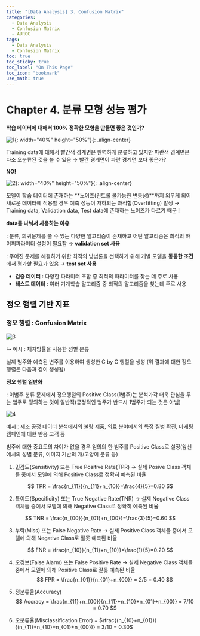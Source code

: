 ```yaml
---
title: "[Data Analysis] 3. Confusion Matrix"
categories:
  - Data Analysis
  - Confusion Matrix
  - AUROC
tags:
  - Data Analysis
  - Confusion Matrix
toc: true
toc_sticky: true
toc_label: "On This Page"
toc_icon: "bookmark"
use_math: true
---
```


# Chapter 4. 분류 모형 성능 평가 

**학습 데이터에 대해서 100% 정확한 모형을 만들면 좋은 것인가?**

![1](https://user-images.githubusercontent.com/86525868/210730175-68aa4e12-2088-4b6d-bc8b-90f2ca2c5fd5.png){: width="40%" height="50%"}{: .align-center}

Training data에 대해서 빨간색 경계면은 완벽하게 분류하고 있지만 파란색 경계면은 다소 오분류된 것을 볼 수 있음 → 빨간 경계면이 파란 경계면 보다 좋은가?

**NO!** 

![2](https://user-images.githubusercontent.com/86525868/210730184-06baaf93-4e33-42d9-a9cf-ff23b3c3c978.png){: width="40%" height="50%"}{: .align-center}

모델이 학습 데이터에 존재하는 **노이즈(컨트롤 불가능한 변동성)**까지 외우게 되어 새로운 데이터에 적용할 경우 예측 성능이 저하되는 과적합(Overfitting) 발생 → Training data, Validation data, Test data에 존재하는 노이즈가 다르기 때문 !



**data를 나눠서 사용하는 이유**

: 분류, 회귀문제를 풀 수 있는 다양한 알고리즘이 존재하고 어떤 알고리즘은 최적의 하이퍼파라미터 설정이 필요함 → **validation set 사용**

: 주어진 문제를 해결하기 위한 최적의 방법론을 선택하기 위해 개별 모델을 **동등한 조건**에서 평가할 필요가 있음 → **test set 사용**

* **검증 데이터** : 다양한 파라미터 조합 중 최적의 파라미터를 찾는 데 주로 사용
* **테스트 데이터** : 여러 기계학습 알고리즘 중 최적의 알고리즘을 찾는데 주로 사용 

## 정오 행렬 기반 지표 

### 정오 행렬 : Confusion Matrix 

![3](https://user-images.githubusercontent.com/86525868/210730190-9efe61fe-f697-458b-a9f7-53cb93b2be9a.png)

  ↳ 예시 : 체지방률을 사용한 성별 분류 

실제 범주와 예측된 변주를 이용하여 생성한 C by C 행렬을 생성 (위 결과에 대한 정오 행렬은 다음과 같이 생성됨)

**정오 행렬 일반화**

: 이범주 분류 문제에서 정오행렬의 Positive Class(1범주)는 분석가각 더욱 관심을 두는 범주로 정의하는 것이 일반적(긍정적인 범주가 반드시 1범주가 되는 것은 아님)

![4](https://user-images.githubusercontent.com/86525868/210730192-544c18aa-2c64-4fc4-b787-cb2c10d17c4e.png)

예시 : 제조 공정 데이터 분석에서의 불량 제품, 의료 분야에서의 특정 질병 확진, 마케팅 캠페인에 대한 반응 고객 등 

범주에 대한 중요도의 차이가 없을 경우 임의의 한 범주를 Positive Class로 설정(앞선 예시의 성별 분류, 이미지 기반의 개/고양이 분류 등)

1. 민감도(Sensitivity) 또는 True Positive Rate(TPR) → 실제 Posive Class 객체들 중에서 모델에 의해 Positive Class로 정확히 예측된 비율

  $$
  TPR = \frac{n_{11}}{n_{11}+n_{10}}=\frac{4}{5}=0.80
  $$

2. 특이도(Specificity) 또는 True Negative Rate(TNR) → 실제 Negative Class 객체들 중에서 모델에 의해 Negative Class로 정확히 예측된 비율
  
  $$
  TNR = \frac{n_{00}}{n_{01}+n_{00}}=\frac{3}{5}=0.60
  $$

3. 누락(Miss) 또는 False Negative Rate → 실제 Positive Class 객체들 중에서 모델에 의해 Negative Class로 잘못 예측된 비율
  
  $$
  FNR = \frac{n_{10}}{n_{11}+n_{10}}=\frac{1}{5}=0.20
  $$

4. 오경보(False Alarm) 또는 False Positive Rate → 실제 Negative Class 객체들 중에서 모델에 의해 Positive Class로 잘못 예측된 비율
  $$
  FPR = \frac{n_{01}}{n_{01}+n_{00}} = 2/5 = 0.40
  $$

5. 정분류율(Accuracy) 
  $$
  Accracy = \frac{n_{11}+n_{00}}{n_{11}+n_{10}+n_{01}+n_{00}} = 7/10 = 0.70
  $$

6. 오분류율(Misclassification Error) = $\frac{(n_{10}+n_{01})}{(n_{11}+n_{10}+n_{01}+n_{00})} = 3/10 = 0.30$ 

